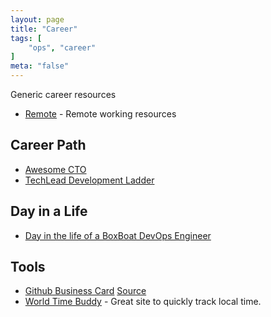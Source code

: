```yaml
---
layout: page
title: "Career"
tags: [
    "ops", "career"
]
meta: "false"
---
```

Generic career resources

- [Remote](/info/remote) - Remote working resources

## Career Path

- [Awesome CTO](https://github.com/kuchin/awesome-cto)
- [TechLead Development Ladder](https://github.com/jorgef/engineeringladders/blob/master/TechLead.md)


## Day in a Life

- [Day in the life of a BoxBoat DevOps Engineer](https://boxboat.com/2021/03/11/day-in-the-life-boxboat-devops-engineer/)

## Tools

- [Github Business Card](https://crd.so/) [Source](https://github.com/scastiel/github-business-card)
- [World Time Buddy](https://www.worldtimebuddy.com/) - Great site to quickly track local time. 


